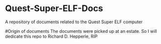 # Quest-Super-ELF-Docs
A repository of documents related to the Quest Super ELF computer

#Origin of documents
The documents were picked up at an estate.
So I will dedicate this repo to Richard D. Hepperle, RIP
